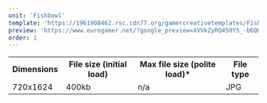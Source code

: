 ```yaml
---
unit: 'Fishbowl'
template: 'https://1961908462.rsc.cdn77.org/gamercreativetemplates/Fishbowl_GamerNetwork_Template_2019.psd'
preview: 'https://www.eurogamer.net/?google_preview=XVVkZyRQ450Y5_-b6QUw55vR8AWIAYCAgKDHhvGd7gE&iu=43340684&gdfp_req=1&lineItemId=5096188238&creativeId=138274603019'
order: 1
---
```


<table>
  <tr>
    <th>Dimensions</th>
    <th>File size (initial load)</th>
    <th>Max file size (polite load)*</th>
    <th>File type</th>
  </tr>
  <tr>
    <td>720x1624</td> 
    <td>400kb</td>
    <td>n/a</td>
    <td>JPG</td>
  </tr>
</table>
